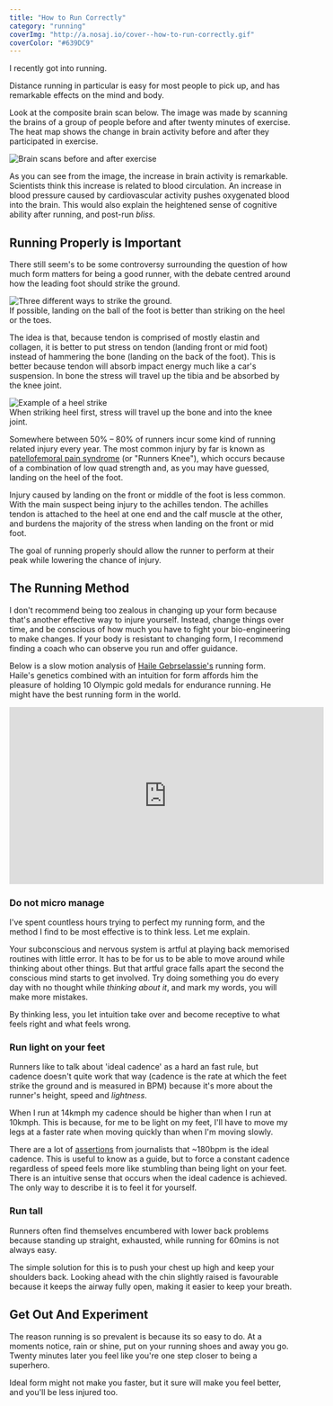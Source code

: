 ```yaml
---
title: "How to Run Correctly"
category: "running"
coverImg: "http://a.nosaj.io/cover--how-to-run-correctly.gif"
coverColor: "#639DC9"
---
```


I recently got into running. 

Distance running in particular is easy for most people to pick up, and has remarkable effects on the mind and body.

Look at the composite brain scan below. The image was made by scanning the brains of a group of people before and after twenty minutes of exercise. The heat map shows the change in brain activity before and after they participated in exercise.

<div class="image">
	<img src="http://a.nosaj.io/running-exercise-scans.png" alt="Brain scans before and after exercise" />
</div>

As you can see from the image, the increase in brain activity is remarkable. Scientists think this increase is related to blood circulation. An increase in blood pressure caused by cardiovascular activity pushes oxygenated blood into the brain. This would also explain the heightened sense of cognitive ability after running, and post-run *bliss*.

## Running Properly is Important
There still seem's to be some controversy surrounding the question of how much form matters for being a good runner, with the debate centred around how the leading foot should strike the ground.

<div class="image">
	<img src="http://a.nosaj.io/running-form.png" alt="Three different ways to strike the ground." />
	<div class="caption">If possible, landing on the ball of the foot is better than striking on the heel or the toes.</div>
</div>

The idea is that, because tendon is comprised of mostly elastin and collagen, it is better to put stress on tendon (landing front or mid foot) instead of hammering the bone (landing on the back of the foot). This is better because tendon will absorb impact energy much like a car's suspension. In bone the stress will travel up the tibia and be absorbed by the knee joint.

<div class="image">
	<img src="http://a.nosaj.io/running-stress.png" alt="Example of a heel strike" />
	<div class="caption">When striking heel first, stress will travel up the bone and into the knee joint.</div>
</div>

Somewhere between 50% – 80% of runners incur some kind of running related injury every year. The most common injury by far is known as [patellofemoral pain syndrome](https://www.runnersworld.com/runners-knee) (or "Runners Knee"), which occurs because of a combination of low quad strength and, as you may have guessed, landing on the heel of the foot.

Injury caused by landing on the front or middle of the foot is less common. With the main suspect being injury to the achilles tendon. The achilles tendon is attached to the heel at one end and the calf muscle at the other, and burdens the majority of the stress when landing on the front or mid foot.

The goal of running properly should allow the runner to perform at their peak while lowering the chance of injury.

## The Running Method
I don't recommend being too zealous in changing up your form because that's another effective way to injure yourself. Instead, change things over time, and be conscious of how much you have to fight your bio-engineering to make changes. If your body is resistant to changing form, I recommend finding a coach who can observe you run and offer guidance.

Below is a slow motion analysis of [Haile Gebrselassie's](https://en.wikipedia.org/wiki/Haile_Gebrselassie) running form. Haile's genetics combined with an intuition for form affords him the pleasure of holding 10 Olympic gold medals for endurance running. He might have the best running form in the world.

<div class="video">
	<iframe width="560" height="315" src="https://www.youtube.com/embed/7WQzxxWBM-A?rel=0" frameborder="0" allowfullscreen></iframe>
</div>

### Do not micro manage
I've spent countless hours trying to perfect my running form, and the method I find to be most effective is to think less. Let me explain. 

Your subconscious and nervous system is artful at playing back memorised routines with little error. It has to be for us to be able to move around while thinking about other things. But that artful grace falls apart the second the conscious mind starts to get involved. Try doing something you do every day with no thought while *thinking about it*, and mark my words, you will make more mistakes.

By thinking less, you let intuition take over and become receptive to what feels right and what feels wrong.

### Run light on your feet
Runners like to talk about 'ideal cadence' as a hard an fast rule, but cadence doesn't quite work that way (cadence is the rate at which the feet strike the ground and is measured in BPM) because it's more about the runner's height, speed and *lightness*.

When I run at 14kmph my cadence should be higher than when I run at 10kmph. This is because, for me to be light on my feet, I'll have to move my legs at a faster rate when moving quickly than when I'm moving slowly.

There are a lot of [assertions](https://www.theguardian.com/lifeandstyle/the-running-blog/2014/jul/31/running-technique-why-form-matters) from journalists that ~180bpm is the ideal cadence. This is useful to know as a guide, but to force a constant cadence regardless of speed feels more like stumbling than being light on your feet. There is an intuitive sense that occurs when the ideal cadence is achieved. The only way to describe it is to feel it for yourself.

### Run tall
Runners often find themselves encumbered with lower back problems because standing up straight, exhausted, while running for 60mins is not always easy.

The simple solution for this is to push your chest up high and keep your shoulders back. Looking ahead with the chin slightly raised is favourable because it keeps the airway fully open, making it easier to keep your breath.

## Get Out And Experiment
The reason running is so prevalent is because its so easy to do. At a moments notice, rain or shine, put on your running shoes and away you go. Twenty minutes later you feel like you're one step closer to being a superhero. 

Ideal form might not make you faster, but it sure will make you feel better, and you'll be less injured too.
